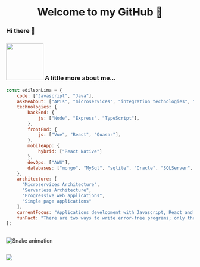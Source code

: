 <h1 align="center"> 
	Welcome to my GitHub 🚀
</h1>

### Hi there 👋

### <img src="https://media.giphy.com/media/zOvBKUUEERdNm/giphy.gif" width="100"> A little more about me...  

```javascript
const edilsonLima = {
    code: ["Javascript", "Java"],
    askMeAbout: ["APIs", "microservices", "integration technologies", "web dev", "music", "coffee"],
    technologies: {
        backEnd: {
            js: ["Node", "Express", "TypeScript"],
        },
        frontEnd: {
            js: ["Vue", "React", "Quasar"],
        },        
        mobileApp: {
            hybrid: ["React Native"]
        },
        devOps: ["AWS"],
        databases: ["mongo", "MySql", "sqlite", "Oracle", "SQLServer", "RDS", "DynamoBD", "REDIS"]
    },
    architecture: [
      "Microservices Architecture", 
      "Serverless Architecture", 
      "Progressive web applications", 
      "Single page applications"
    ],
    currentFocus: "Applications development with Javascript, React and Vue using AWS infrainstructure",
    funFact: "There are two ways to write error-free programs; only the third one works"
};
```
##

 ![Snake animation](https://github.com/edilsonleitao/edilsonleitao/blob/output/github-contribution-grid-snake.svg)

##

<img
  src="https://cr-ss-service.azurewebsites.net/api/ScreenShot?widget=summary&username=edilsonleitao&width=480&style=--header-bg-color:%23000;--border-radius:10px"
/>
